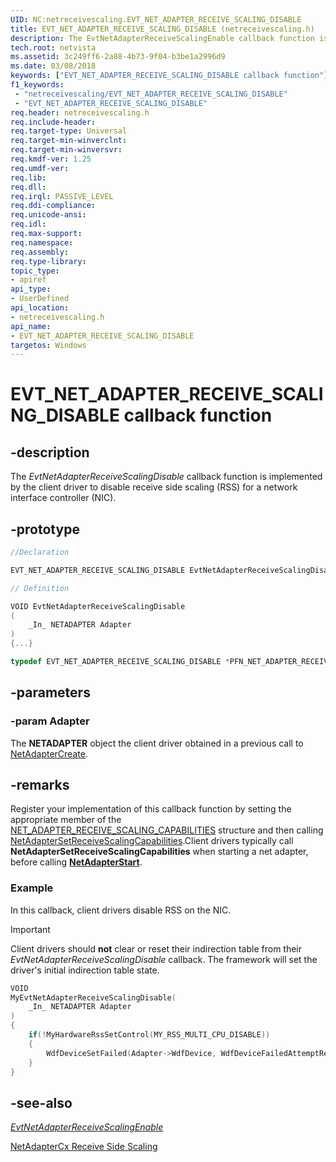 ```yaml
---
UID: NC:netreceivescaling.EVT_NET_ADAPTER_RECEIVE_SCALING_DISABLE
title: EVT_NET_ADAPTER_RECEIVE_SCALING_DISABLE (netreceivescaling.h)
description: The EvtNetAdapterReceiveScalingEnable callback function is implemented by the client driver to enable receive side scaling (RSS) for a network interface controller (NIC).
tech.root: netvista
ms.assetid: 3c249ff6-2a88-4b73-9f04-b3be1a2996d9
ms.date: 03/08/2018
keywords: ["EVT_NET_ADAPTER_RECEIVE_SCALING_DISABLE callback function"]
f1_keywords:
 - "netreceivescaling/EVT_NET_ADAPTER_RECEIVE_SCALING_DISABLE"
 - "EVT_NET_ADAPTER_RECEIVE_SCALING_DISABLE"
req.header: netreceivescaling.h
req.include-header:
req.target-type: Universal
req.target-min-winverclnt:
req.target-min-winversvr:
req.kmdf-ver: 1.25
req.umdf-ver:
req.lib:
req.dll:
req.irql: PASSIVE_LEVEL
req.ddi-compliance:
req.unicode-ansi:
req.idl:
req.max-support:
req.namespace:
req.assembly:
req.type-library: 
topic_type: 
- apiref
api_type: 
- UserDefined
api_location:
- netreceivescaling.h
api_name: 
- EVT_NET_ADAPTER_RECEIVE_SCALING_DISABLE
targetos: Windows
---
```


# EVT_NET_ADAPTER_RECEIVE_SCALING_DISABLE callback function

## -description


The *EvtNetAdapterReceiveScalingDisable* callback function is implemented by the client driver to disable receive side scaling (RSS) for a network interface controller (NIC).

## -prototype

```cpp
//Declaration

EVT_NET_ADAPTER_RECEIVE_SCALING_DISABLE EvtNetAdapterReceiveScalingDisable; 

// Definition

VOID EvtNetAdapterReceiveScalingDisable 
(
	_In_ NETADAPTER Adapter
)
{...}

typedef EVT_NET_ADAPTER_RECEIVE_SCALING_DISABLE *PFN_NET_ADAPTER_RECEIVE_SCALING_DISABLE;
```

## -parameters

### -param Adapter 
The **NETADAPTER** object the client driver obtained in a previous call to [NetAdapterCreate](../netadapter/nf-netadapter-netadaptercreate.md).

## -remarks
Register your implementation of this callback function by setting the appropriate member of the [NET_ADAPTER_RECEIVE_SCALING_CAPABILITIES](ns-netreceivescaling-_net_adapter_receive_scaling_capabilities.md) structure and then calling [NetAdapterSetReceiveScalingCapabilities](nf-netreceivescaling-netadaptersetreceivescalingcapabilities.md).Client drivers typically call **NetAdapterSetReceiveScalingCapabilities** when starting a net adapter, before calling [**NetAdapterStart**](../netadapter/nf-netadapter-netadapterstart.md).



### Example

In this callback, client drivers disable RSS on the NIC.

> [!IMPORTANT]
> Client drivers should **not** clear or reset their indirection table from their *EvtNetAdapterReceiveScalingDisable* callback. The framework will set the driver's initial indirection table state.

```C++
VOID
MyEvtNetAdapterReceiveScalingDisable(
	_In_ NETADAPTER Adapter
)
{
	if(!MyHardwareRssSetControl(MY_RSS_MULTI_CPU_DISABLE))
	{
		WdfDeviceSetFailed(Adapter->WdfDevice, WdfDeviceFailedAttemptRestart);
	}
}
```

## -see-also

*[EvtNetAdapterReceiveScalingEnable](nc-netreceivescaling-evt_net_adapter_receive_scaling_enable.md)*

[NetAdapterCx Receive Side Scaling](https://docs.microsoft.com/windows-hardware/drivers/netcx/netadaptercx-receive-side-scaling-rss-)
